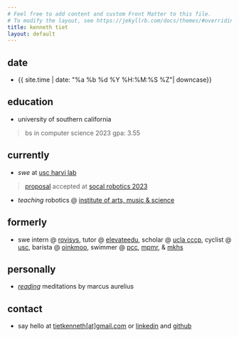 ```yaml
---
# Feel free to add content and custom Front Matter to this file.
# To modify the layout, see https://jekyllrb.com/docs/themes/#overriding-theme-defaults
title: kenneth tiet
layout: default
---
```

 
## date
- {{ site.time | date: "%a %b %d %Y %H:%M:%S %Z"| downcase}}

## education
- university of southern california
> bs in computer science 2023 gpa: 3.55

<!-- - 2020 Pasadena City College
> AA in Computer Science GPA: 3.94 -->

## currently
- *swe* at [usc harvi lab](https://sites.usc.edu/culbertson/)
> [proposal](https://bpb-us-e2.wpmucdn.com/sites.uci.edu/dist/2/5230/files/2023/09/64_SCR_23_Kenneth_Tiet.pdf) accepted at [socal robotics 2023](https://sites.uci.edu/scr2023/)
- *teaching* robotics @ [institute of arts, music & science](http://www.iams-usa.org)

## formerly
- swe intern @ [rovisys](https://www.rovisys.com), tutor @ [elevateedu](https://elevateedu.com/), scholar @ [ucla cccp](https://www.aap.ucla.edu/units/cccp/), cyclist @ [usc](https://usccycling.com/), barista @ [oinkmoo](https://oinkmooteabar.square.site/), swimmer @ [pcc](https://pcclancers.com/sports/mswimdive/index), [mpmr](https://www.gomotionapp.com/team/campmr/page/home), & [mkhs](https://www.mkhs.org/)

## personally
- [*reading*](/reading.html) meditations by marcus aurelius
<!-- - [*writing*](/notes.html) notes for myself -->

## contact
- say hello at [tietkenneth\[at\]gmail.com](mailto:tietkenneth@gmail.com) or [linkedin](https://www.linkedin.com/in/kennethtiet) and [github](https://www.github.com/kennethtiet)